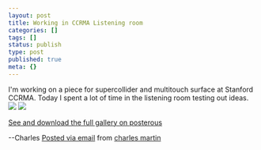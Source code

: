 ```yaml
---
layout: post
title: Working in CCRMA Listening room
categories: []
tags: []
status: publish
type: post
published: true
meta: {}
---
```




I'm working on a piece for supercollider and multitouch surface at Stanford CCRMA. Today I spent a lot of time in the listening room testing out ideas.
[![](http://posterous.com/getfile/files.posterous.com/charlesmartin/utQfBCEYe1znTawtqYECAmSmfBuivyNIMG5P4V3ldTt7BzVRTF2xqbFOR1gK/photo_1.jpg.scaled.500.jpg)](http://posterous.com/getfile/files.posterous.com/charlesmartin/RYYKhgH0jnGjuUj3oQTm1G55V5xKfy6wfLPQH42TtSIcRzugeiYC7quFj1wB/photo_1.jpg.scaled.1000.jpg) 
[![](http://posterous.com/getfile/files.posterous.com/charlesmartin/m1u6ijLWz7HetHFn09sSPuFNm0OzFaLrEh6yAUmTD3BKZuqcps3bCmnS2VKE/photo_2.jpg.scaled.500.jpg)](http://posterous.com/getfile/files.posterous.com/charlesmartin/wwuoij5FrBpcgHeRTlNoo2MZ0IkM8fakXkJZxdnUo5wT0XXKIbA83FbtevzM/photo_2.jpg.scaled.1000.jpg)

[See and download the full gallery on posterous](http://charlesmartin.posterous.com/working-in-ccrma-listening-room)

--Charles 
[Posted via email](http://posterous.com)  from 
[charles martin](http://charlesmartin.posterous.com/working-in-ccrma-listening-room)
